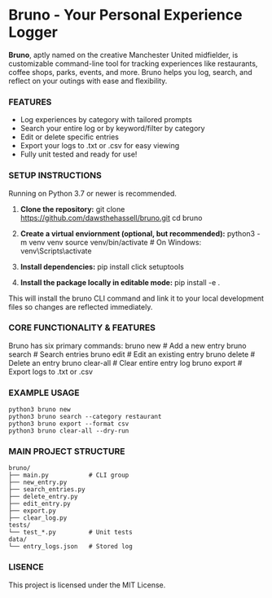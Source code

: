 # Bruno - Your Personal Experience Logger
**Bruno**, aptly named on the creative Manchester United midfielder, is customizable command-line tool for tracking experiences like restaurants, coffee shops, parks, events, and more. Bruno helps you log, search, and reflect on your outings with ease and flexibility.

### FEATURES
- Log experiences by category with tailored prompts
- Search your entire log or by keyword/filter by category
- Edit or delete specific entries
- Export your logs to .txt or .csv for easy viewing
- Fully unit tested and ready for use!

### SETUP INSTRUCTIONS
Running on Python 3.7 or newer is recommended.

1. **Clone the repository:**
    git clone https://github.com/dawsthehassell/bruno.git
    cd bruno

2. **Create a virtual enviornment (optional, but recommended):**
    python3 -m venv venv
    source venv/bin/activate  # On Windows: venv\Scripts\activate

3. **Install dependencies:**
    pip install click setuptools

4. **Install the package locally in editable mode:**
    pip install -e .

This will install the bruno CLI command and link it to your local development files so changes are reflected immediately.

### CORE FUNCTIONALITY & FEATURES
Bruno has six primary commands:
    bruno new         # Add a new entry
    bruno search      # Search entries
    bruno edit        # Edit an existing entry
    bruno delete      # Delete an entry
    bruno clear-all   # Clear entire entry log
    bruno export      # Export logs to .txt or .csv

### EXAMPLE USAGE
    python3 bruno new
    python3 bruno search --category restaurant
    python3 bruno export --format csv
    python3 bruno clear-all --dry-run

### MAIN PROJECT STRUCTURE
    bruno/
    ├── main.py           # CLI group
    ├── new_entry.py
    ├── search_entries.py
    ├── delete_entry.py
    ├── edit_entry.py
    ├── export.py
    ├── clear_log.py
    tests/
    └── test_*.py         # Unit tests
    data/
    └── entry_logs.json   # Stored log

### LISENCE
This project is licensed under the MIT License.